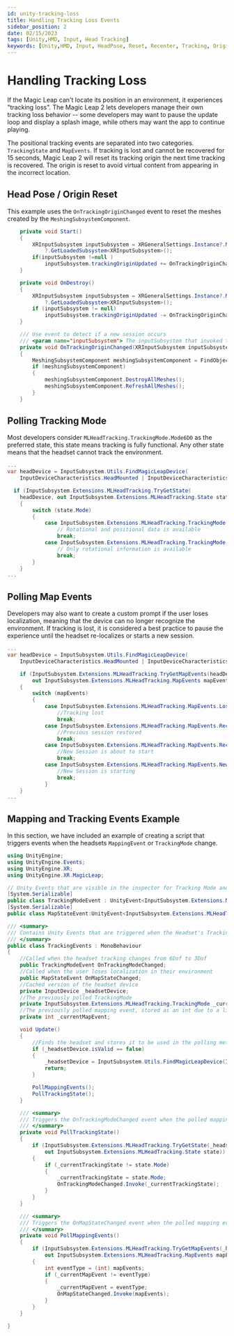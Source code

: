 ```yaml
---
id: unity-tracking-loss
title: Handling Tracking Loss Events
sidebar_position: 2
date: 02/15/2023
tags: [Unity,HMD, Input, Head Tracking]
keywords: [Unity,HMD, Input, HeadPose, Reset, Recenter, Tracking, Origin]
---
```


# Handling Tracking Loss

If the Magic Leap can't locate its position in an environment, it experiences "tracking loss". The Magic Leap 2 lets developers manage their own tracking loss behavior -- some developers may want to pause the update loop and display a splash image, while others may want the app to continue playing.

The positional tracking events are separated into two categories. `TrackingState` and `MapEvents`. If tracking is lost and cannot be recovered for 15 seconds, Magic Leap 2 will reset its tracking origin the next time tracking is recovered. The origin is reset to avoid virtual content from appearing in the incorrect location.

## Head Pose / Origin Reset

This example uses the `OnTrackingOriginChanged` event to reset the meshes created by the `MeshingSubsystemComponent`.

```csharp
    private void Start()
    {
        XRInputSubsystem inputSubsystem = XRGeneralSettings.Instance?.Manager?.activeLoader
            ?.GetLoadedSubsystem<XRInputSubsystem>();
        if(inputSubsystem !=null )
            inputSubsystem.trackingOriginUpdated += OnTrackingOriginChanged;
    }

    private void OnDestroy()
    {
        XRInputSubsystem inputSubsystem = XRGeneralSettings.Instance?.Manager?.activeLoader
            ?.GetLoadedSubsystem<XRInputSubsystem>();
        if (inputSubsystem != null)
            inputSubsystem.trackingOriginUpdated -= OnTrackingOriginChanged;
    }

    /// Use event to detect if a new session occurs
    /// <param name="inputSubsystem"> The inputSubsystem that invoked this event.</param>
    private void OnTrackingOriginChanged(XRInputSubsystem inputSubsystem)
    {
        MeshingSubsystemComponent meshingSubsystemComponent = FindObjectOfType<MeshingSubsystemComponent>();
        if (meshingSubsystemComponent)
        {
            meshingSubsystemComponent.DestroyAllMeshes();
            meshingSubsystemComponent.RefreshAllMeshes();
        }
    }
```

## Polling Tracking Mode

Most developers consider `MLHeadTracking.TrackingMode.Mode6DO` as the preferred state, this state means tracking is fully functional. Any other state means that the headset cannot track the environment.

```csharp
...
var headDevice = InputSubsystem.Utils.FindMagicLeapDevice(
    InputDeviceCharacteristics.HeadMounted | InputDeviceCharacteristics.TrackedDevice);

  if (InputSubsystem.Extensions.MLHeadTracking.TryGetState(
    headDevice, out InputSubsystem.Extensions.MLHeadTracking.State state);
    {
        switch (state.Mode)
        {
            case InputSubsystem.Extensions.MLHeadTracking.TrackingMode.Mode6DO:
                // Rotational and positional data is available
                break;
            case InputSubsystem.Extensions.MLHeadTracking.TrackingMode.ModeUnavailable:
                // Only rotational information is available
                break;
        }
    }
...
```

## Polling Map Events

Developers may also want to create a custom prompt if the user loses localization, meaning that the device can no longer recognize the environment. If tracking is lost, it is considered a best practice to pause the experience until the headset re-localizes or starts a new session.

```csharp
...
var headDevice = InputSubsystem.Utils.FindMagicLeapDevice(
    InputDeviceCharacteristics.HeadMounted | InputDeviceCharacteristics.TrackedDevice);

    if (InputSubsystem.Extensions.MLHeadTracking.TryGetMapEvents(headDevice,
        out InputSubsystem.Extensions.MLHeadTracking.MapEvents mapEvents))
    {
        switch (mapEvents)
        {
            case InputSubsystem.Extensions.MLHeadTracking.MapEvents.Lost:
                //Tracking lost
                break;
            case InputSubsystem.Extensions.MLHeadTracking.MapEvents.Recovered:
                //Previous session restored
                break;
            case InputSubsystem.Extensions.MLHeadTracking.MapEvents.RecoveryFailed:
                //New Session is about to start
                break;
            case InputSubsystem.Extensions.MLHeadTracking.MapEvents.NewSession:
                //New Session is starting
                break;
            }
    }
...
```

## Mapping and Tracking Events Example

In this section, we have included an example of creating a script that triggers events when the headsets `MappingEvent` or `TrackingMode` change.

```csharp
using UnityEngine;
using UnityEngine.Events;
using UnityEngine.XR;
using UnityEngine.XR.MagicLeap;

// Unity Events that are visible in the inspector for Tracking Mode and MapEvents
[System.Serializable]
public class TrackingModeEvent : UnityEvent<InputSubsystem.Extensions.MLHeadTracking.TrackingMode> { }
[System.Serializable]
public class MapStateEvent:UnityEvent<InputSubsystem.Extensions.MLHeadTracking.MapEvents>{}

/// <summary>
/// Contains Unity Events that are triggered when the Headset's Tracking Mode or Mapping State have changed.
/// </summary>
public class TrackingEvents : MonoBehaviour
{
    //Called when the headset tracking changes from 6Dof to 3Dof
    public TrackingModeEvent OnTrackingModeChanged;
    //Called when the user loses localization in their environment
    public MapStateEvent OnMapStateChanged;
    //Cached version of the headset device
    private InputDevice _headsetDevice;
    //The previously polled TrackingMode
    private InputSubsystem.Extensions.MLHeadTracking.TrackingMode _currentTrackingState;
    //The previously polled mapping event, stored as an int due to a limitation in SDK v0.51.0.
    private int _currentMapEvent;

    void Update()
    {
        //Finds the headset and stores it to be used in the polling methods.
        if (_headsetDevice.isValid == false)
        {
            _headsetDevice = InputSubsystem.Utils.FindMagicLeapDevice(InputDeviceCharacteristics.HeadMounted | InputDeviceCharacteristics.TrackedDevice);
            return;
        }

        PollMappingEvents();
        PollTrackingState();
    }

    /// <summary>
    /// Triggers the OnTrackingModeChanged event when the polled mapping event is not the same as the one that was previously polled.
    /// </summary>
    private void PollTrackingState()
    {
        if (InputSubsystem.Extensions.MLHeadTracking.TryGetState(_headsetDevice,
            out InputSubsystem.Extensions.MLHeadTracking.State state))
        {
            if (_currentTrackingState != state.Mode)
            {
                _currentTrackingState = state.Mode;
                OnTrackingModeChanged.Invoke(_currentTrackingState);
            }
        }
    }

    /// <summary>
    /// Triggers the OnMapStateChanged event when the polled mapping event is not the same as the one that was previously polled.
    /// </summary>
    private void PollMappingEvents()
    {
        if (InputSubsystem.Extensions.MLHeadTracking.TryGetMapEvents(_headsetDevice,
            out InputSubsystem.Extensions.MLHeadTracking.MapEvents mapEvents))
        {
            int eventType = (int) mapEvents;
            if (_currentMapEvent != eventType)
            {
                _currentMapEvent = eventType;
                OnMapStateChanged.Invoke(mapEvents);
            }
        }
    }

}

```


